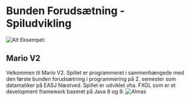 # Bunden Forudsætning - Spiludvikling

![Alt Eksempel:](https://github.com/Thom9521/Mario-V2/blob/master/Mario/src/assets/textures/Eksempel2.png)

## Mario V2
Velkommen til Mario V2. Spillet er programmeret i sammenhængede med den første bunden forudsætning i programmering på 2. semester som datamatiker på EASJ Næstved. Spillet er udviklet vha. FXGL som er et development framework baseret på Java 8 og 9. 
![Almas](https://github.com/AlmasB)
